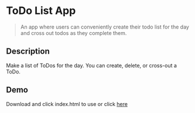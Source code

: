 # ToDo List App
> An app where users can conveniently create their todo list for the day and cross out todos as they complete them.

## Description
Make a list of ToDos for the day. You can create, delete, or cross-out a ToDo.

## Demo

Download and click index.html to use or click [here](https://megatron-lab.github.io/RGB-Color-Game/)

